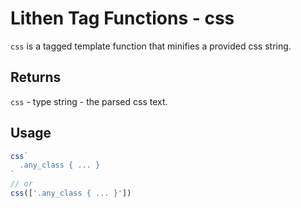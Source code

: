 # Lithen Tag Functions - css

`css` is a tagged template function that minifies a provided css string.

## Returns
`css` - type string - the parsed css text.

## Usage
```ts
css`
  .any_class { ... }
`
// or
css(['.any_class { ... }'])
```
